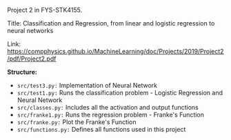 
Project 2 in FYS-STK4155.

Title: Classification and Regression, from linear and logistic regression to neural networks

Link: https://compphysics.github.io/MachineLearning/doc/Projects/2019/Project2/pdf/Project2.pdf


**Structure:**

- `src/test3.py:` Implementation of Neural Network
- `src/test1.py:` Runs the classification problem - Logistic Regression and Neural Network
- `src/classes.py:` Includes all the activation and output functions
- `src/franke1.py:` Runs the regression problem - Franke's Function
- `src/franke.py:` Plot the Franke's Function
- `src/functions.py:` Defines all functions used in this project
